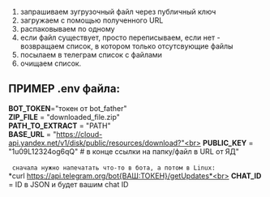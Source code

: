 1. запрашиваем зугрузочный файл через публичный ключ
2. загружаем с помощью полученного URL
3. распаковываем по одному
4. если файл существует, просто переписываем, если нет - возвращаем список,
 в котором только отсутсвующие файлы
5. посылаем в телеграм список с файлами
6. очищаем список.


## ПРИМЕР .env файла:

**BOT_TOKEN**="токен от bot_father" <br>
**ZIP_FILE** = "downloaded_file.zip"<br>
**PATH_TO_EXTRACT** = "PATH"<br>
**BASE_URL** = "https://cloud-api.yandex.net/v1/disk/public/resources/download?"<br>
**PUBLIC_KEY** = "1u09L12324og6qQ"  # в конце ссылки на папку/файл  в URL от ЯД"
<br><br>
` сначала нужно напечатать что-то в бота, а потом в Linux:` <br>
 *curl https://api.telegram.org/bot{ВАШ:ТОКЕН}/getUpdates*<br>
**CHAT_ID**  = ID в JSON  и будет вашим chat ID

